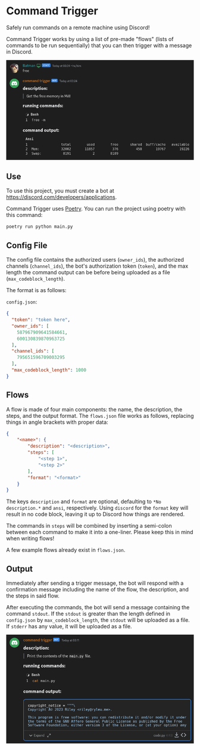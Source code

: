 # Command Trigger

Safely run commands on a remote machine using Discord!

Command Trigger works by using a list of pre-made "flows" (lists of commands to
be run sequentially) that you can then trigger with a message in Discord.

![Bot used to get free memory on target system.](screenshots/free_command.png)

## Use
To use this project, you must create a bot at
<https://discord.com/developers/applications>.

Command Trigger uses [Poetry](https://python-poetry.org/). You can run the
project using poetry with this command:

```sh
poetry run python main.py
```

## Config File
The config file contains the authorized users (`owner_ids`), the authorized
channels (`channel_ids`), the bot's authorization token (`token`), and the max
length the command output can be before being uploaded as a file
(`max_codeblock_length`).

The format is as follows:

`config.json`:
```json
{
  "token": "token here",
  "owner_ids": [
    587967909641584661,
    600130839870963725
  ],
  "channel_ids": [
    795651596709003295
  ],
  "max_codeblock_length": 1000
}
```

## Flows
A flow is made of four main components: the name, the description, the steps,
and the output format. The `flows.json` file works as follows, replacing things
in angle brackets with proper data:

```json
{
    "<name>": {
        "description": "<description>",
        "steps": [
            "<step 1>",
            "<step 2>"
        ],
        "format": "<format>"
    }
}
```

The keys `description` and `format` are optional, defaulting to
`*No description.*` and `ansi`, respectively. Using `discord` for the `format`
key will result in no code block, leaving it up to Discord how things are
rendered.

The commands in `steps` will be combined by inserting a semi-colon between each
command to make it into a one-liner. Please keep this in mind when writing
flows!

A few example flows already exist in `flows.json`.

## Output
Immediately after sending a trigger message, the bot will respond with a
confirmation message including the name of the flow, the description, and the
steps in said flow.

After executing the commands, the bot will send a message containing the command
`stdout`. If the `stdout` is greater than the length defined in `config.json` by
`max_codeblock_length`, the `stdout` will be uploaded as a file. If `stderr` has
any value, it will be uploaded as a file.

![Bot used to get contents of main.py.](screenshots/code_command.png)
